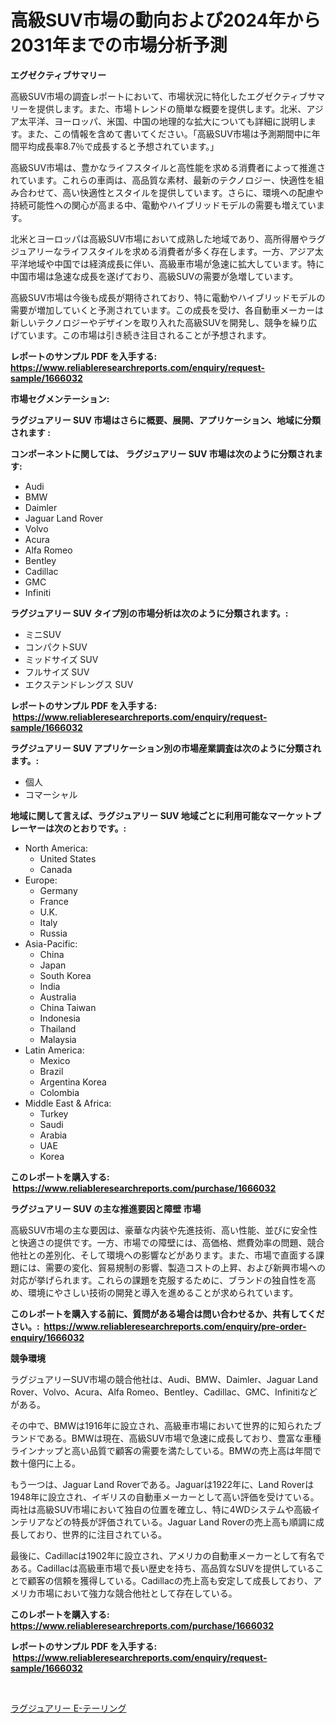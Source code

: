 <p><h1>高級SUV市場の動向および2024年から2031年までの市場分析予測</h1></p><p><strong>エグゼクティブサマリー</strong></p>
<p><p>高級SUV市場の調査レポートにおいて、市場状況に特化したエグゼクティブサマリーを提供します。また、市場トレンドの簡単な概要を提供します。北米、アジア太平洋、ヨーロッパ、米国、中国の地理的な拡大についても詳細に説明します。また、この情報を含めて書いてください。「高級SUV市場は予測期間中に年間平均成長率8.7％で成長すると予想されています。」</p><p>高級SUV市場は、豊かなライフスタイルと高性能を求める消費者によって推進されています。これらの車両は、高品質な素材、最新のテクノロジー、快適性を組み合わせて、高い快適性とスタイルを提供しています。さらに、環境への配慮や持続可能性への関心が高まる中、電動やハイブリッドモデルの需要も増えています。</p><p>北米とヨーロッパは高級SUV市場において成熟した地域であり、高所得層やラグジュアリーなライフスタイルを求める消費者が多く存在します。一方、アジア太平洋地域や中国では経済成長に伴い、高級車市場が急速に拡大しています。特に中国市場は急速な成長を遂げており、高級SUVの需要が急増しています。</p><p>高級SUV市場は今後も成長が期待されており、特に電動やハイブリッドモデルの需要が増加していくと予測されています。この成長を受け、各自動車メーカーは新しいテクノロジーやデザインを取り入れた高級SUVを開発し、競争を繰り広げています。この市場は引き続き注目されることが予想されます。</p></p>
<p><strong>レポートのサンプル PDF を入手する: <a href="https://www.reliableresearchreports.com/enquiry/request-sample/1666032">https://www.reliableresearchreports.com/enquiry/request-sample/1666032</a></strong></p>
<p><strong>市場セグメンテーション:</strong></p>
<p><strong> ラグジュアリー SUV 市場はさらに概要、展開、アプリケーション、地域に分類されます :</strong></p>
<p><strong>コンポーネントに関しては、 ラグジュアリー SUV 市場は次のように分類されます: &nbsp;</strong></p>
<p><ul><li>Audi</li><li>BMW</li><li>Daimler</li><li>Jaguar Land Rover</li><li>Volvo</li><li>Acura</li><li>Alfa Romeo</li><li>Bentley</li><li>Cadillac</li><li>GMC</li><li>Infiniti</li></ul></p>
<p><strong> ラグジュアリー SUV タイプ別の市場分析は次のように分類されます。:</strong></p>
<p><ul><li>ミニSUV</li><li>コンパクトSUV</li><li>ミッドサイズ SUV</li><li>フルサイズ SUV</li><li>エクステンドレングス SUV</li></ul></p>
<p><strong>レポートのサンプル PDF を入手する: &nbsp;<a href="https://www.reliableresearchreports.com/enquiry/request-sample/1666032">https://www.reliableresearchreports.com/enquiry/request-sample/1666032</a></strong></p>
<p><strong> ラグジュアリー SUV アプリケーション別の市場産業調査は次のように分類されます。:</strong></p>
<p><ul><li>個人</li><li>コマーシャル</li></ul></p>
<p><strong>地域に関して言えば、ラグジュアリー SUV 地域ごとに利用可能なマーケットプレーヤーは次のとおりです。:</strong></p>
<p><ul>
    <li>
        North America:
        <ul>
            <li>United States</li>
            <li>Canada</li>
        </ul>
    </li>
    <li>
        Europe:
        <ul>
            <li>Germany</li>
            <li>France</li>
            <li>U.K.</li>
            <li>Italy</li>
            <li>Russia</li>
        </ul>
    </li>
    <li>
        Asia-Pacific:
        <ul>
            <li>China</li>
            <li>Japan</li>
            <li>South Korea</li>
            <li>India</li>
            <li>Australia</li>
            <li>China Taiwan</li>
            <li>Indonesia</li>
            <li>Thailand</li>
            <li>Malaysia</li>
        </ul>
    </li>
    <li>
        Latin America:
        <ul>
            <li>Mexico</li>
            <li>Brazil</li>
            <li>Argentina Korea</li>
            <li>Colombia</li>
        </ul>
    </li>
    <li>
        Middle East & Africa:
        <ul>
            <li>Turkey</li>
            <li>Saudi</li>
            <li>Arabia</li>
            <li>UAE</li>
            <li>Korea</li>
        </ul>
    </li>
    </ul></p>
<p><strong>このレポートを購入する: &nbsp;<a href="https://www.reliableresearchreports.com/purchase/1666032">https://www.reliableresearchreports.com/purchase/1666032</a></strong></p>
<p><strong>ラグジュアリー SUV の主な推進要因と障壁 市場</strong></p>
<p><p>高級SUV市場の主な要因は、豪華な内装や先進技術、高い性能、並びに安全性と快適さの提供です。一方、市場での障壁には、高価格、燃費効率の問題、競合他社との差別化、そして環境への影響などがあります。また、市場で直面する課題には、需要の変化、貿易規制の影響、製造コストの上昇、および新興市場への対応が挙げられます。これらの課題を克服するために、ブランドの独自性を高め、環境にやさしい技術の開発と導入を進めることが求められています。</p></p>
<p><strong>このレポートを購入する前に、質問がある場合は問い合わせるか、共有してください。:&nbsp; <a href="https://www.reliableresearchreports.com/enquiry/pre-order-enquiry/1666032">https://www.reliableresearchreports.com/enquiry/pre-order-enquiry/1666032</a></strong></p>
<p><strong>競争環境</strong></p>
<p><p>ラグジュアリーSUV市場の競合他社は、Audi、BMW、Daimler、Jaguar Land Rover、Volvo、Acura、Alfa Romeo、Bentley、Cadillac、GMC、Infinitiなどがある。 </p><p>その中で、BMWは1916年に設立され、高級車市場において世界的に知られたブランドである。BMWは現在、高級SUV市場で急速に成長しており、豊富な車種ラインナップと高い品質で顧客の需要を満たしている。BMWの売上高は年間で数十億円に上る。</p><p>もう一つは、Jaguar Land Roverである。Jaguarは1922年に、Land Roverは1948年に設立され、イギリスの自動車メーカーとして高い評価を受けている。両社は高級SUV市場において独自の位置を確立し、特に4WDシステムや高級インテリアなどの特長が評価されている。Jaguar Land Roverの売上高も順調に成長しており、世界的に注目されている。</p><p>最後に、Cadillacは1902年に設立され、アメリカの自動車メーカーとして有名である。Cadillacは高級車市場で長い歴史を持ち、高品質なSUVを提供していることで顧客の信頼を獲得している。Cadillacの売上高も安定して成長しており、アメリカ市場において強力な競合他社として存在している。</p></p>
<p><strong>このレポートを購入する: &nbsp; <a href="https://www.reliableresearchreports.com/purchase/1666032">https://www.reliableresearchreports.com/purchase/1666032</a></strong></p>
<p><strong>レポートのサンプル PDF を入手する: &nbsp;<a href="https://www.reliableresearchreports.com/enquiry/request-sample/1666032">https://www.reliableresearchreports.com/enquiry/request-sample/1666032</a></strong><strong></strong></p>
<p>&nbsp;</p>
<p><p><a href="https://github.com/SarahFahey88/Market-Research-Report-List-1/blob/main/450191115076.md">ラグジュアリー E-テーリング</a></p></p>